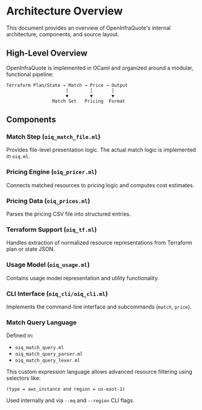 # Architecture Overview

This document provides an overview of OpenInfraQuote's internal architecture, components, and source layout.

## High-Level Overview

OpenInfraQuote is implemented in OCaml and organized around a modular, functional pipeline:

```
Terraform Plan/State → Match → Price → Output
                      │        │       │
                      ▼        ▼       ▼
                 Match Set   Pricing  Format
```

## Components

### Match Step (`oiq_match_file.ml`)

Provides file-level presentation logic. The actual match logic is implemented in `oiq.ml`.

### Pricing Engine (`oiq_pricer.ml`)

Connects matched resources to pricing logic and computes cost estimates.

### Pricing Data (`oiq_prices.ml`)

Parses the pricing CSV file into structured entries.

### Terraform Support (`oiq_tf.ml`)

Handles extraction of normalized resource representations from Terraform plan or state JSON.

### Usage Model (`oiq_usage.ml`)

Contains usage model representation and utility functionality.

### CLI Interface (`oiq_cli/oiq_cli.ml`)

Implements the command-line interface and subcommands (`match`, `price`).

### Match Query Language

Defined in:

- `oiq_match_query.ml`
- `oiq_match_query_parser.ml`
- `oiq_match_query_lexer.ml`

This custom expression language allows advanced resource filtering using selectors like:

```text
(type = aws_instance and region = us-east-1)
```

Used internally and via `--mq` and `--region` CLI flags.

